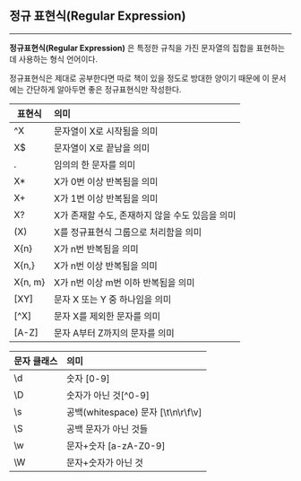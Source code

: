 ## 정규 표현식(Regular Expression)

---

**정규표현식(Regular Expression)** 은 특정한 규칙을 가진 문자열의 집합을 표현하는 데 사용하는 형식 언어이다.

정규표현식은 제대로 공부한다면 따로 책이 있을 정도로 방대한 양이기 때문에 
이 문서에는 간단하게 알아두면 좋은 정규표현식만 작성한다.

| 표현식     | 의미                           |  
|---------|:-----------------------------|
| ^X      | 문자열이 X로 시작됨을 의미              |
| X$      | 문자열이 X로 끝남을 의미               |
| .       | 임의의 한 문자를 의미                 |
| X*      | X가 0번 이상 반복됨을 의미             |
| X+      | X가 1번 이상 반복됨을 의미             |
| X?      | X가 존재할 수도, 존재하지 않을 수도 있음을 의미 |
| (X)     | X를 정규표현식 그룹으로 처리함을 의미        |
| X{n}    | X가 n번 반복됨을 의미                |
| X{n,}   | X가 n번 이상 반복됨을 의미             |
| X{n, m} | X가 n번 이상 m번 이하 반복됨을 의미       |
| [XY]    | 문자 X 또는 Y 중 하나임을 의미          |
| [^X]    | 문자 X를 제외한 문자를 의미             |
| [A-Z]   | 문자 A부터 Z까지의 문자를 의미           |


| 문자 클래스 | 의미                             |  
|--------|:-------------------------------|
| \d     | 숫자 [0-9]                       |
| \D     | 숫자가 아닌 것[^0-9]                 |
| \s     | 공백(whitespace) 문자 [\t\n\r\f\v] |
| \S     | 공백 문자가 아닌 것들                   |
| \w     | 문자+숫자 [a-zA-Z0-9]              |
| \W     | 문자+숫자가 아닌 것                    |